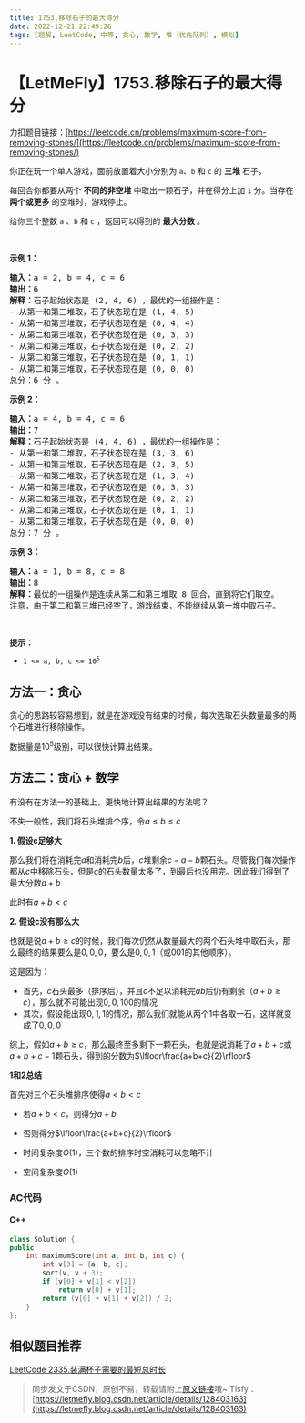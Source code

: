 ```yaml
---
title: 1753.移除石子的最大得分
date: 2022-12-21 22:49:26
tags: [题解, LeetCode, 中等, 贪心, 数学, 堆（优先队列）, 模拟]
---
```


# 【LetMeFly】1753.移除石子的最大得分

力扣题目链接：[https://leetcode.cn/problems/maximum-score-from-removing-stones/](https://leetcode.cn/problems/maximum-score-from-removing-stones/)

<p>你正在玩一个单人游戏，面前放置着大小分别为 <code>a</code>​​​​​​、<code>b</code> 和 <code>c</code>​​​​​​ 的 <strong>三堆</strong> 石子。</p>

<p>每回合你都要从两个 <strong>不同的非空堆</strong> 中取出一颗石子，并在得分上加 <code>1</code> 分。当存在 <strong>两个或更多</strong> 的空堆时，游戏停止。</p>

<p>给你三个整数 <code>a</code> 、<code>b</code> 和 <code>c</code> ，返回可以得到的 <strong>最大分数</strong> 。</p>
 

<p><strong>示例 1：</strong></p>

<pre>
<strong>输入：</strong>a = 2, b = 4, c = 6
<strong>输出：</strong>6
<strong>解释：</strong>石子起始状态是 (2, 4, 6) ，最优的一组操作是：
- 从第一和第三堆取，石子状态现在是 (1, 4, 5)
- 从第一和第三堆取，石子状态现在是 (0, 4, 4)
- 从第二和第三堆取，石子状态现在是 (0, 3, 3)
- 从第二和第三堆取，石子状态现在是 (0, 2, 2)
- 从第二和第三堆取，石子状态现在是 (0, 1, 1)
- 从第二和第三堆取，石子状态现在是 (0, 0, 0)
总分：6 分 。
</pre>

<p><strong>示例 2：</strong></p>

<pre>
<strong>输入：</strong>a = 4, b = 4, c = 6
<strong>输出：</strong>7
<strong>解释：</strong>石子起始状态是 (4, 4, 6) ，最优的一组操作是：
- 从第一和第二堆取，石子状态现在是 (3, 3, 6)
- 从第一和第三堆取，石子状态现在是 (2, 3, 5)
- 从第一和第三堆取，石子状态现在是 (1, 3, 4)
- 从第一和第三堆取，石子状态现在是 (0, 3, 3)
- 从第二和第三堆取，石子状态现在是 (0, 2, 2)
- 从第二和第三堆取，石子状态现在是 (0, 1, 1)
- 从第二和第三堆取，石子状态现在是 (0, 0, 0)
总分：7 分 。
</pre>

<p><strong>示例 3：</strong></p>

<pre>
<strong>输入：</strong>a = 1, b = 8, c = 8
<strong>输出：</strong>8
<strong>解释：</strong>最优的一组操作是连续从第二和第三堆取 8 回合，直到将它们取空。
注意，由于第二和第三堆已经空了，游戏结束，不能继续从第一堆中取石子。
</pre>

<p> </p>

<p><strong>提示：</strong></p>

<ul>
	<li><code>1 <= a, b, c <= 10<sup>5</sup></code></li>
</ul>


    
## 方法一：贪心

贪心的思路较容易想到，就是在游戏没有结束的时候，每次选取石头数量最多的两个石堆进行移除操作。

数据量是$10^5$级别，可以很快计算出结果。

## 方法二：贪心 + 数学

有没有在方法一的基础上，更快地计算出结果的方法呢？

不失一般性，我们将石头堆排个序，令$a\leq b\leq c$

**1. 假设c足够大**

那么我们将在消耗完$a$和消耗完$b$后，$c$堆剩余$c-a-b$颗石头。尽管我们每次操作都从$c$中移除石头，但是$c$的石头数量太多了，到最后也没用完。因此我们得到了最大分数$a+b$

此时有$a+b<c$

**2. 假设c没有那么大**

也就是说$a+b\geq c$的时候，我们每次仍然从数量最大的两个石头堆中取石头，那么最终的结果要么是$0, 0, 0$，要么是$0, 0, 1$（或$001$的其他顺序）。

这是因为：

+ 首先，$c$石头最多（排序后），并且$c$不足以消耗完$ab$后仍有剩余（$a+b\geq c$），那么就不可能出现$0, 0, 100$的情况
+ 其次，假设能出现$0, 1, 1$的情况，那么我们就能从两个$1$中各取一石，这样就变成了$0, 0, 0$

综上，假如$a+b\geq c$，那么最终至多剩下一颗石头，也就是说消耗了$a+b+c$或$a+b+c-1$颗石头，得到的分数为$\lfloor\frac{a+b+c}{2}\rfloor$

**1和2总结**

首先对三个石头堆排序使得$a<b<c$

+ 若$a+b<c$，则得分$a+b$
+ 否则得分$\lfloor\frac{a+b+c}{2}\rfloor$

+ 时间复杂度$O(1)$，三个数的排序时空消耗可以忽略不计
+ 空间复杂度$O(1)$

### AC代码

#### C++

```cpp
class Solution {
public:
    int maximumScore(int a, int b, int c) {
        int v[3] = {a, b, c};
        sort(v, v + 3);
        if (v[0] + v[1] < v[2])
            return v[0] + v[1];
        return (v[0] + v[1] + v[2]) / 2;
    }
};
```

## 相似题目推荐

[LeetCode 2335.装满杯子需要的最短总时长](https://leetcode.cn/problems/minimum-amount-of-time-to-fill-cups)

> 同步发文于CSDN，原创不易，转载请附上[原文链接](https://blog.tisfy.eu.org/2022/12/21/LeetCode%201753.%E7%A7%BB%E9%99%A4%E7%9F%B3%E5%AD%90%E7%9A%84%E6%9C%80%E5%A4%A7%E5%BE%97%E5%88%86/)哦~
> Tisfy：[https://letmefly.blog.csdn.net/article/details/128403163](https://letmefly.blog.csdn.net/article/details/128403163)
